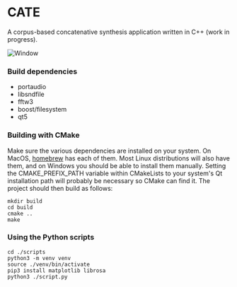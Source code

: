 # CATE
A corpus-based concatenative synthesis application written in C++ (work in progress). 

![Window](https://files.catbox.moe/6tqcvf.png)

### Build dependencies
- portaudio
- libsndfile
- fftw3
- boost/filesystem
- qt5

### Building with CMake
Make sure the various dependencies are installed on your system. On MacOS, [homebrew](https://brew.sh/) has each of them. Most Linux distributions will also have them, and on Windows you should be able to install them manually. Setting the CMAKE_PREFIX_PATH variable within CMakeLists to your system's Qt installation path will probably be necessary so CMake can find it. The project should then build as follows: 
```
mkdir build
cd build
cmake ..
make
```

### Using the Python scripts
```
cd ./scripts
python3 -m venv venv
source ./venv/bin/activate
pip3 install matplotlib librosa
python3 ./script.py
```
